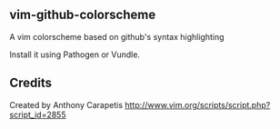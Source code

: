 vim-github-colorscheme
---

A vim colorscheme based on github's syntax highlighting 

Install it using Pathogen or Vundle.

Credits
---

Created by Anthony Carapetis
http://www.vim.org/scripts/script.php?script_id=2855

